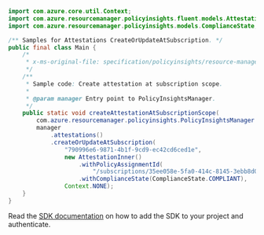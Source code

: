 ```java
import com.azure.core.util.Context;
import com.azure.resourcemanager.policyinsights.fluent.models.AttestationInner;
import com.azure.resourcemanager.policyinsights.models.ComplianceState;

/** Samples for Attestations CreateOrUpdateAtSubscription. */
public final class Main {
    /*
     * x-ms-original-file: specification/policyinsights/resource-manager/Microsoft.PolicyInsights/stable/2021-01-01/examples/Attestations_CreateSubscriptionScope.json
     */
    /**
     * Sample code: Create attestation at subscription scope.
     *
     * @param manager Entry point to PolicyInsightsManager.
     */
    public static void createAttestationAtSubscriptionScope(
        com.azure.resourcemanager.policyinsights.PolicyInsightsManager manager) {
        manager
            .attestations()
            .createOrUpdateAtSubscription(
                "790996e6-9871-4b1f-9cd9-ec42cd6ced1e",
                new AttestationInner()
                    .withPolicyAssignmentId(
                        "/subscriptions/35ee058e-5fa0-414c-8145-3ebb8d09b6e2/providers/microsoft.authorization/policyassignments/b101830944f246d8a14088c5")
                    .withComplianceState(ComplianceState.COMPLIANT),
                Context.NONE);
    }
}
```

Read the [SDK documentation](https://github.com/Azure/azure-sdk-for-java/blob/azure-resourcemanager-policyinsights_1.0.0-beta.2/sdk/policyinsights/azure-resourcemanager-policyinsights/README.md) on how to add the SDK to your project and authenticate.

